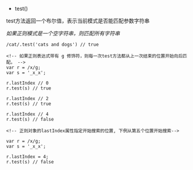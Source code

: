 - test()

test方法返回一个布尔值，表示当前模式是否能匹配参数字符串

*如果正则模式是一个空字符串，则匹配所有字符串*

```
/cat/.test('cats and dogs') // true

<!-- 如果正则表达式带有 g 修饰符，则每一次test方法都从上一次结束的位置开始向后匹配。 -->
var r = /x/g;
var s = '_x_x';

r.lastIndex // 0
r.test(s) // true

r.lastIndex // 2
r.test(s) // true

r.lastIndex // 4
r.test(s) // false

<!-- 正则对象的lastIndex属性指定开始搜索的位置, 下例从第五个位置开始搜索-->

var r = /x/g;
var s = '_x_x';

r.lastIndex = 4;
r.test(s) // false
```
